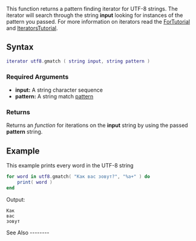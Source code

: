 This function returns a pattern finding iterator for UTF-8 strings. The iterator will search through the string **input** looking for instances of the pattern you passed. For more information on iterators read the [ForTutorial](http://lua-users.org/wiki/ForTutorial) and [IteratorsTutorial](http://lua-users.org/wiki/IteratorsTutorial).

Syntax
------

``` lua
iterator utf8.gmatch ( string input, string pattern )
```

### Required Arguments

-   **input:** A string character sequence
-   **pattern:** A string match [pattern](http://lua-users.org/wiki/PatternsTutorial)

### Returns

Returns an *function* for iterations on the **input** string by using the passed **pattern** string.

Example
-------

<section name="Server" class="server" show="true">
This example prints every word in the UTF-8 string

``` lua
for word in utf8.gmatch( "Как вас зовут?", "%a+" ) do 
    print( word )
end
```

Output:

    Как
    вас
    зовут

</section>
See Also
--------

